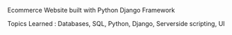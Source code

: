 Ecommerce Website built with Python Django Framework

Topics Learned : Databases, SQL, Python, Django, Serverside scripting, UI 
